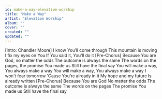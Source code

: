 ```yaml
---
id: make-a-way-elevation-worship
title: "Make a Way"
artist: "Elevation Worship"
album: ""
cover: ""
created: ""
updated: ""
---
```


[Intro: Chandler Moore]
I know You'll come through
This mountain is moving
I fix my eyes on You
If You said it, You’ll do it
[Pre-Chorus]
Because You are God, no matter the odds
The outcome is always the same
The words on the pages, the promise You made us
Still have the final say
You will make a way, You always make a way
You will make a way, You always make a way
I won't fear tomorrow
'Cause You're already in it
My hope and my future
Is already written
[Pre-Chorus]
Because You are God
No matter the odds
The outcome is always the same
The words on thе pages
The promise You madе us
Still have the final say